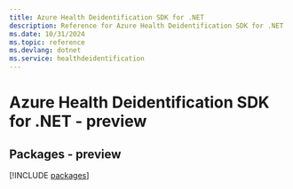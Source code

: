```yaml
---
title: Azure Health Deidentification SDK for .NET
description: Reference for Azure Health Deidentification SDK for .NET
ms.date: 10/31/2024
ms.topic: reference
ms.devlang: dotnet
ms.service: healthdeidentification
---
```

# Azure Health Deidentification SDK for .NET - preview
## Packages - preview
[!INCLUDE [packages](health-deidentification-index.md)]